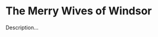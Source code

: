 <!-- ======================================================================
--- Search engine
title:          The Merry Wives of Windsor
keywords:       The Merry Wives of Windsor, Shakespeare, comedy
description:    The Merry Wives of Windsor by William Shakespeare.
--- Menu system
order:          80
text:           The Merry Wives of Windsor
hidden:         false
umbel:          false
--- Page properties
id:             
document:       
layout:         layout-2-left
$-left:         play-list
======================================================================= -->

# The Merry Wives of Windsor

Description...
